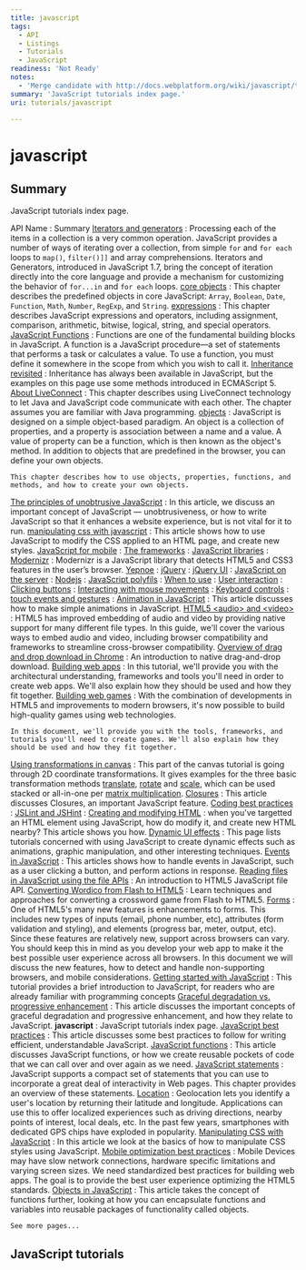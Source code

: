 ```yaml
---
title: javascript
tags:
  - API
  - Listings
  - Tutorials
  - JavaScript
readiness: 'Not Ready'
notes:
  - 'Merge candidate with http://docs.webplatform.org/wiki/javascript/tutorials'
summary: 'JavaScript tutorials index page.'
uri: tutorials/javascript

---
```

# javascript

## Summary

JavaScript tutorials index page.

API Name
:   Summary
[Iterators and generators](/concepts/javascript/iterators)
:   Processing each of the items in a collection is a very common operation. JavaScript provides a number of ways of iterating over a collection, from simple `for` and `for each` loops to `map()`, `filter()]]` and array comprehensions. Iterators and Generators, introduced in JavaScript 1.7, bring the concept of iteration directly into the core language and provide a mechanism for customizing the behavior of `for...in` and `for each` loops.
[core objects](/concepts/programming/javascript/core_objects)
:   This chapter describes the predefined objects in core JavaScript: `Array`, `Boolean`, `Date`, `Function`, `Math`, `Number`, `RegExp`, and `String`.
[expressions](/concepts/programming/javascript/expressions)
:   This chapter describes JavaScript expressions and operators, including assignment, comparison, arithmetic, bitwise, logical, string, and special operators.
[JavaScript Functions](/concepts/programming/javascript/functions)
:   Functions are one of the fundamental building blocks in JavaScript. A function is a JavaScript procedure—a set of statements that performs a task or calculates a value. To use a function, you must define it somewhere in the scope from which you wish to call it.
[Inheritance revisited](/concepts/programming/javascript/inheritance)
:   Inheritance has always been available in JavaScript, but the examples on this page use some methods introduced in ECMAScript 5.
[About LiveConnect](/concepts/programming/javascript/liveconnect)
:   This chapter describes using LiveConnect technology to let Java and JavaScript code communicate with each other. The chapter assumes you are familiar with Java programming.
[objects](/concepts/programming/javascript/objects)
:   JavaScript is designed on a simple object-based paradigm. An object is a collection of properties, and a property is association between a name and a value. A value of property can be a function, which is then known as the object's method. In addition to objects that are predefined in the browser, you can define your own objects.

    This chapter describes how to use objects, properties, functions, and methods, and how to create your own objects.

[The principles of unobtrusive JavaScript](/concepts/programming/the_principles_of_unobtrusive_javascript)
:   In this article, we discuss an important concept of JavaScript — unobtrusiveness, or how to write JavaScript so that it enhances a website experience, but is not vital for it to run.
[manipulating css with javascript](/manipulating_css_with_javascript)
:   This article shows how to use JavaScript to modify the CSS applied to an HTML page, and create new styles.
[JavaScript for mobile](/tutorials/JavaScript_for_mobile)
:
[The frameworks](/tutorials/JavaScript_for_mobile/The_frameworks)
:
[JavaScript libraries](/tutorials/JavaScript_libraries)
:
[Modernizr](/tutorials/JavaScript_libraries/Modernizr)
:   Modernizr is a JavaScript library that detects HTML5 and CSS3 features in the user’s browser.
[Yepnoe](/tutorials/JavaScript_libraries/Yepnoe)
:
[jQuery](/tutorials/JavaScript_libraries/jQuery)
:
[jQuery UI](/tutorials/JavaScript_libraries/jQuery_UI)
:
[JavaScript on the server](/tutorials/JavaScript_on_the_server)
:
[Nodejs](/tutorials/JavaScript_on_the_server/Nodejs)
:
[JavaScript polyfils](/tutorials/JavaScript_polyfils)
:
[When to use](/tutorials/JavaScript_polyfils/When_to_use)
:
[User interaction](/tutorials/User_interaction)
:
[Clicking buttons](/tutorials/User_interaction/Clicking_buttons)
:
[Interacting with mouse movements](/tutorials/User_interaction/Interacting_with_mouse_movements)
:
[Keyboard controls](/tutorials/User_interaction/Keyboard_controls)
:
[touch events and gestures](/tutorials/User_interaction/touch_events_and_gestures)
:
[Animation in JavaScript](/tutorials/animation_in_javascript)
:   This article discusses how to make simple animations in JavaScript.
[HTML5 \<audio\> and \<video\>](/tutorials/audio_and_video)
:   HTML5 has improved embedding of audio and video by providing native support for many different file types. In this guide, we'll cover the various ways to embed audio and video, including browser compatibility and frameworks to streamline cross-browser compatibility.
[Overview of drag and drop download in Chrome](/tutorials/box_dnd)
:   An introduction to native drag-and-drop download.
[Building web apps](/tutorials/building_web_apps)
:   In this tutorial, we'll provide you with the architectural understanding, frameworks and tools you'll need in order to create web apps. We'll also explain how they should be used and how they fit together.
[Building web games](/tutorials/building_web_games)
:   With the combination of developments in HTML5 and improvements to modern browsers, it's now possible to build high-quality games using web technologies.

    In this document, we'll provide you with the tools, frameworks, and tutorials you'll need to create games. We'll also explain how they should be used and how they fit together.

[Using transformations in canvas](/tutorials/canvas/Canvas_tutorial/Transformations)
:   This part of the canvas tutorial is going through 2D coordinate transformations. It gives examples for the three basic transformation methods [translate](/tutorials/canvas/Canvas_tutorial/Transformations#Translating), [rotate](/tutorials/canvas/Canvas_tutorial/Transformations#Rotating) and [scale](/tutorials/canvas/Canvas_tutorial/Transformations#Scaling), which can be used stacked or all-in-one per [matrix multiplication](/tutorials/canvas/Canvas_tutorial/Transformations#Transforms).
[Closures](/tutorials/closures)
:   This article discusses Closures, an important JavaScript feature.
[Coding best practices](/tutorials/code_quality)
:
[JSLint and JSHint](/tutorials/code_quality/JSLint_and_JSHint)
:
[Creating and modifying HTML](/tutorials/creating_and_modifying_html)
:   when you've targetted an HTML element using JavaScript, how do modify it, and create new HTML nearby? This article shows you how.
[Dynamic UI effects](/tutorials/dynamic_ui_effects)
:   This page lists tutorials concerned with using JavaScript to create dynamic effects such as animations, graphic manipulation, and other interesting techniques.
[Events in JavaScript](/tutorials/events_in_javascript)
:   This articles shows how to handle events in JavaScript, such as a user clicking a button, and perform actions in response.
[Reading files in JavaScript using the file APIs](/tutorials/file_dnd)
:   An introduction to HTML5 JavaScript file API.
[Converting Wordico from Flash to HTML5](/tutorials/flash_conv_wordico)
:   Learn techniques and approaches for converting a crossword game from Flash to HTML5.
[Forms](/tutorials/forms)
:   One of HTML5's many new features is enhancements to forms. This includes new types of inputs (email, phone number, etc), attributes (form validation and styling), and elements (progress bar, meter, output, etc). Since these features are relatively new, support across browsers can vary. You should keep this in mind as you develop your web app to make it the best possible user experience across all browsers. In this document we will discuss the new features, how to detect and handle non-supporting browsers, and mobile considerations.
[Getting started with JavaScript](/tutorials/getting_started_with_javascript)
:   This tutorial provides a brief introduction to JavaScript, for readers who are already familiar with programming concepts
[Graceful degradation vs. progressive enhancement](/tutorials/graceful_degradation_versus_progressive_enhancement)
:   This article discusses the important concepts of graceful degradation and progressive enhancement, and how they relate to JavaScript.
**javascript**
:   JavaScript tutorials index page.
[JavaScript best practices](/tutorials/javascript_best_practices)
:   This article discusses some best practices to follow for writing efficient, understandable JavaScript.
[JavaScript functions](/tutorials/javascript_functions)
:   This article discusses JavaScript functions, or how we create reusable pockets of code that we can call over and over again as we need.
[JavaScript statements](/tutorials/javascript_statements)
:   JavaScript supports a compact set of statements that you can use to incorporate a great deal of interactivity in Web pages. This chapter provides an overview of these statements.
[Location](/tutorials/location)
:   Geolocation lets you identify a user's location by returning their latitude and longitude. Applications can use this to offer localized experiences such as driving directions, nearby points of interest, local deals, etc. In the past few years, smartphones with dedicated GPS chips have exploded in popularity.
[Manipulating CSS with JavaScript](/tutorials/manipulating_css_with_javascript)
:   In this article we look at the basics of how to manipulate CSS styles using JavaScript.
[Mobile optimization best practices](/tutorials/mobile_optimization_best_practices)
:   Mobile Devices may have slow network connections, hardware specific limitations and varying screen sizes. We need standardized best practices for building web apps. The goal is to provide the best user experience optimizing the HTML5 standards.
[Objects in JavaScript](/tutorials/objects_in_javascript)
:   This article takes the concept of functions further, looking at how you can encapsulate functions and variables into reusable packages of functionality called objects.

<!-- -->

    See more pages...

## JavaScript tutorials